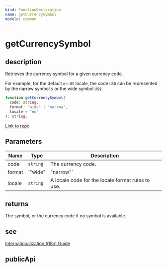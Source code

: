 ```yaml
---
kind: FunctionDeclaration
name: getCurrencySymbol
module: common
---
```


# getCurrencySymbol

## description

Retrieves the currency symbol for a given currency code.

For example, for the default `en-US` locale, the code `USD` can
be represented by the narrow symbol `$` or the wide symbol `US$`.

```ts
function getCurrencySymbol(
  code: string,
  format: "wide" | "narrow",
  locale = "en"
): string;
```

[Link to repo](https://github.com/timdeschryver/angular/blob/master/packages/common/src/i18n/locale_data_api.ts#L650-L659)

## Parameters

| Name   | Type     | Description                                       |
| ------ | -------- | ------------------------------------------------- |
| code   | `string` | The currency code.                                |
| format | `"wide"  | "narrow"`                                         | The format, `wide` or `narrow`. |
| locale | `string` | A locale code for the locale format rules to use. |

## returns

The symbol, or the currency code if no symbol is available.

## see

[Internationalization (i18n) Guide](https://angular.io/guide/i18n)

## publicApi
